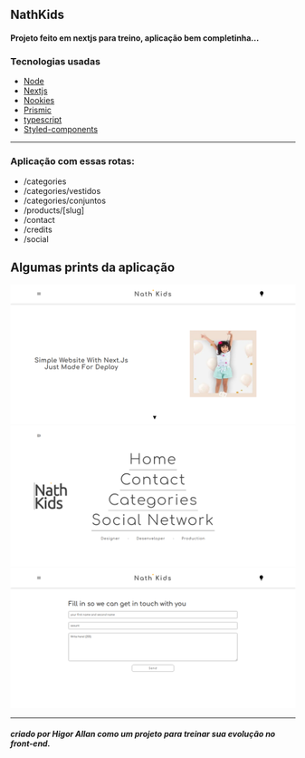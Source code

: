 ## NathKids

#### Projeto feito em nextjs para treino, aplicação bem completinha... 

### Tecnologias usadas

<ul>
  <li><a href='https://nodejs.org/en/'>Node</a></li>
  <li><a href='https://nextjs.org/'>Nextjs</a></li>
  <li><a href='https://www.npmjs.com/package/nookies'>Nookies</a></li>
  <li><a href='https://prismic.io/'>Prismic</a></li>
  <li><a href='https://www.typescriptlang.org/'>typescript</a></li>
  <li><a href='https://styled-components.com/'>Styled-components</a></li>
</ul>
<hr>

### Aplicação com essas rotas:

<ul>
  <li>/categories</li>
  <li>/categories/vestidos</li>
  <li>/categories/conjuntos</li>
  <li>/products/[slug]</li>
  <li>/contact</li>
  <li>/credits</li>
  <li>/social</li>

</ul>

## Algumas prints da aplicação

<img src='./public/readme1.png'>
<img src='./public/readme2.png'>
<img src='./public/readme3.png'>
<hr>

##### criado por Higor Allan como um projeto para treinar sua evolução no front-end.